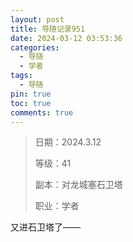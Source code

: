 ```yaml
---
layout: post
title: 导随记录951
date: 2024-03-12 03:53:36
categories:
  - 导随
  - 学者
tags:
  - 导随
pin: true
toc: true
comments: true
---
```

> 日期：2024.3.12
>
> 等级：41
>
> 副本：对龙城塞石卫塔
>
> 职业：学者

又进石卫塔了——